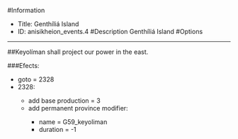 #Information
 - Title: Genthíliá Island
 - ID: anisikheion_events.4
#Description
Genthíliá Island
#Options

___
##Keyolíman shall project our power in the east.

###Efects:<ul><li>goto = 2328</li><li>2328:</li><ul><li>add base production = 3</li><li>add permanent province modifier:</li><ul><li>name = G59_keyoliman</li><li>duration = -1</li></ul></ul></ul>

